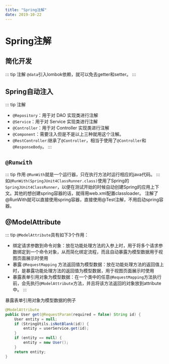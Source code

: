 ```yaml
---
title: "Spring注解"
date: 2019-10-22
---
```

# Spring注解

## 简化开发
::: tip 注解
`@data`引入lombok依赖，就可以免去getter和setter。
:::

## Spring自动注入
::: tip 注解
- `@Repository`：用于对 DAO 实现类进行注解
- `@Service`：用于对 Service 实现类进行注解
- `@Controller`：用于对 Controller 实现类进行注解
- `@Component`：需要注入但是不是以上三种就用这个注解。
- `@RestController`:继承了`@Controller`，相当于使用了`@Controller`和`@ResponseBody`。
:::
## `@Runwith`
::: tip 作用
`@RunWith`就是一个运行器，只在执行方法时运行相应的java代码。
:::
如`@RunWith(SpringJUnit4ClassRunner.class)`使用了Spring的`SpringJUnit4ClassRunner`，以便在测试开始的时候自动创建Spring的应用上下文。其他的想创建spring容器的话，就得用web.xml配置classloader。 注解了@RunWith就可以直接使用spring容器，直接使用@Test注解，不用启动spring容器。

## @ModelAttribute
::: tip `@ModelAttribute`具有如下3个作用：
- 绑定请求参数到命令对象：放在功能处理方法的入参上时，用于将多个请求参数绑定到一个命令对象，从而简化绑定流程，而且自动暴露为模型数据用于视图页面展示时使用
- 暴露 `@RequestMapping` 方法返回值为模型数据：放在功能处理方法的返回值上时，是暴露功能处理方法的返回值为模型数据，用于视图页面展示时使用
- 暴露表单引用对象为模型数据：在一个类中的任意`@RequestMapping`方法执行前，会先执行`@ModelAttribute`方法，并且将该方法返回的对象放到attribute中。
:::


暴露表单引用对象为模型数据的例子
```java
@ModelAttribute
public User get(@RequestParam(required = false) String id) {
    User entity = null;
    if (StringUtils.isNotBlank(id)) {
        entity = userService.get(id);
    }
    if (entity == null) {
        entity = new User();
    }
    return entity;
}
```